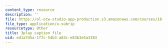 ```yaml
---
content_type: resource
description: ''
file: https://ol-ocw-studio-app-production.s3.amazonaws.com/courses/18-01sc-single-variable-calculus-fall-2010/ed1a7d5a1f7c54b3a83ce83b3e5a3383_aeXp1zC6Hls.vtt
file_type: application/x-subrip
resourcetype: Other
title: 3play caption file
uid: ed1a7d5a-1f7c-54b3-a83c-e83b3e5a3383
---
```

